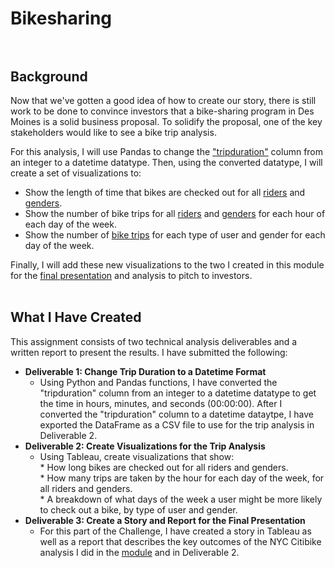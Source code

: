 # Bikesharing<br><br>

## Background<br>
Now that we've gotten a good idea of how to create our story, there is still work to be done to convince investors that a bike-sharing program in Des Moines is a solid business proposal. To solidify the proposal, one of the key stakeholders would like to see a bike trip analysis.

For this analysis, I will use Pandas to change the ["tripduration"](https://github.com/whitneyshine/bikesharing/blob/main/NYC_Citibike_Challenge.ipynb) column from an integer to a datetime datatype. Then, using the converted datatype, I will create a set of visualizations to:

   * Show the length of time that bikes are checked out for all [riders](https://public.tableau.com/profile/whitney.shine#!/vizhome/NYCCitibikeChallenge_16218973329460/CheckoutTimesforUsers) and [genders](https://public.tableau.com/profile/whitney.shine#!/vizhome/NYCCitibikeChallenge_16218973329460/CheckoutTimesbyGender).<br>
   * Show the number of bike trips for all [riders](https://public.tableau.com/profile/whitney.shine#!/vizhome/NYCCitibikeChallenge_16218973329460/TripsByWeekdayPerHour) and [genders](https://public.tableau.com/profile/whitney.shine#!/vizhome/NYCCitibikeChallenge_16218973329460/CreatetheTripsbyGenderWeekdayperHour) for each hour of each day of the week.<br>
   * Show the number of [bike trips](https://public.tableau.com/profile/whitney.shine#!/vizhome/NYCCitibikeChallenge_16218973329460/UserTripsbyGenderbyWeekday) for each type of user and gender for each day of the week.<br>
 
 Finally, I will add these new visualizations to the two I created in this module for the [final presentation](https://public.tableau.com/profile/whitney.shine#!/vizhome/NYCCitibikeChallenge_16218973329460/NYCChallengeStory?publish=yes) and analysis to pitch to investors.<br><br>
 
## What I Have Created<br>
This assignment consists of two technical analysis deliverables and a written report to present the results. I have submitted the following:

  * **Deliverable 1: Change Trip Duration to a Datetime Format**<br>
      *  Using Python and Pandas functions, I have converted the "tripduration" column from an integer to a datetime datatype to get the time in hours, minutes, and seconds (00:00:00). After I converted the "tripduration" column to a datetime dataytpe, I have exported the DataFrame as a CSV file to use for the trip analysis in Deliverable 2.<br>
  * **Deliverable 2: Create Visualizations for the Trip Analysis**<br>
      *  Using Tableau, create visualizations that show:<br>
              * How long bikes are checked out for all riders and genders.<br>
              * How many trips are taken by the hour for each day of the week, for all riders and genders.<br>
              * A breakdown of what days of the week a user might be more likely to check out a bike, by type of user and gender.<br>
  * **Deliverable 3: Create a Story and Report for the Final Presentation**<br>
      * For this part of the Challenge, I have created a story in Tableau as well as a report that describes the key outcomes of the NYC Citibike analysis I did in the [module](https://public.tableau.com/profile/whitney.shine#!/vizhome/Module14-NYCCitibike/NYCStory) and in Deliverable 2. <br><br>



